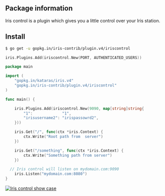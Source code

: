 ## Package information

Iris control is a plugin which gives you a little control over your Iris station.

## Install

```sh
$ go get -u gopkg.in/iris-contrib/plugin.v4/iriscontrol
```


```go
iris.Plugins.Add(iriscontrol.New(PORT, AUTHENTICATED_USERS))
```

```go
package main

import (
	"gopkg.in/kataras/iris.v4"
	"gopkg.in/iris-contrib/plugin.v4/iriscontrol"
)

func main() {

	iris.Plugins.Add(iriscontrol.New(9090, map[string]string{
		"1":             "1",
		"irisusername2": "irispassowrd2",
	}))

	iris.Get("/", func(ctx *iris.Context) {
		ctx.Write("Root path from  server")
	})

	iris.Get("/something", func(ctx *iris.Context) {
		ctx.Write("Something path from server")
	})

  // Iris control will listen on mydomain.com:9090
	iris.Listen("mydomain.com:8080")
}
```

[![Iris control show case](https://raw.githubusercontent.com/iris-contrib/website/gh-pages/assets/iriscontrolplugin.gif)](https://gopkg.in/iris-contrib/examples/tree/master/plugin_iriscontrol)
